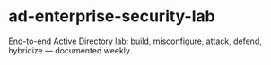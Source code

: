# ad-enterprise-security-lab
End-to-end Active Directory lab: build, misconfigure, attack, defend, hybridize — documented weekly.

